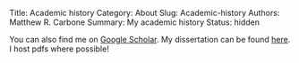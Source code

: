 Title: Academic history
Category: About
Slug: Academic-history
Authors: Matthew R. Carbone
Summary: My academic history
Status: hidden

You can also find me on [Google Scholar](https://scholar.google.com/citations?user=DAyj0b8AAAAJ&hl=en). My dissertation can be found [here](../docs/Matt_Papers/dissertation.pdf). I host pdfs where possible!
